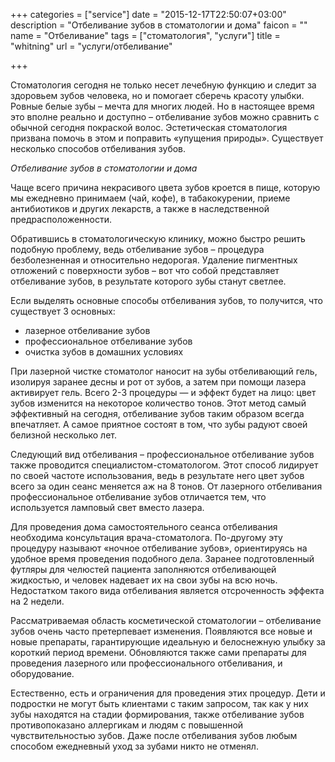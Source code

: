 +++
categories = ["service"]
date = "2015-12-17T22:50:07+03:00"
description = "Отбеливание зубов в стоматологии и дома"
faicon = ""
name = "Отбеливание"
tags = ["стоматология", "услуги"]
title = "whitning"
url = "ycлуги/отбеливание"

+++

Стоматология сегодня не только несет лечебную функцию и следит за здоровьем зубов человека, но и помогает сберечь красоту улыбки. Ровные белые зубы – мечта для многих людей. Но в настоящее время это вполне реально и доступно – отбеливание зубов можно сравнить с обычной сегодня покраской волос. Эстетическая стоматология призвана помочь в этом и поправить «упущения природы». Существует несколько способов отбеливания зубов.

*Отбеливание зубов в стоматологии и дома*

Чаще всего причина некрасивого цвета зубов кроется в пище, которую мы ежедневно принимаем (чай, кофе), в табакокурении, приеме антибиотиков и других лекарств, а также в наследственной предрасположенности.

Обратившись в стоматологическую клинику, можно быстро решить подобную проблему, ведь отбеливание зубов – процедура безболезненная и относительно недорогая. Удаление пигментных отложений с поверхности зубов – вот что собой представляет отбеливание зубов, в результате которого зубы станут светлее.

Если выделять основные способы отбеливания зубов, то получится, что существует 3 основных:
* лазерное отбеливание зубов
* профессиональное отбеливание зубов
* очистка зубов в домашних условиях

При лазерной чистке стоматолог наносит на зубы отбеливающий гель, изолируя заранее десны и рот от зубов, а затем при помощи лазера активирует гель. Всего 2-3 процедуры — и эффект будет на лицо: цвет зубов изменится на некоторое количество тонов. Этот метод самый эффективный на сегодня, отбеливание зубов таким образом всегда впечатляет. А самое приятное состоят в том, что зубы радуют своей белизной несколько лет.

Следующий вид отбеливания – профессиональное отбеливание зубов также проводится специалистом-стоматологом. Этот способ лидирует по своей частоте использования, ведь в результате него цвет зубов всего за один сеанс меняется аж на 8 тонов. От лазерного отбеливания профессиональное отбеливание зубов отличается тем, что используется ламповый свет вместо лазера.

Для проведения дома самостоятельного сеанса отбеливания необходима консультация врача-стоматолога. По-другому эту процедуру называют «ночное отбеливание зубов», ориентируясь на удобное время проведения подобного дела. Заранее подготовленный футляры для челюстей пациента заполняются отбеливающей жидкостью, и человек надевает их на свои зубы на всю ночь. Недостатком такого вида отбеливания является отсроченность эффекта на 2 недели.

Рассматриваемая область косметической стоматологии – отбеливание зубов очень часто претерпевает изменения. Появляются все новые и новые препараты, гарантирующие идеальную и белоснежную улыбку за короткий период времени. Обновляются также сами препараты для проведения лазерного или профессионального отбеливания, и оборудование.

Естественно, есть и ограничения для проведения этих процедур. Дети и подростки не могут быть клиентами с таким запросом, так как у них зубы находятся на стадии формирования, также отбеливание зубов противопоказано аллергикам и людям с повышенной чувствительностью зубов. Даже после отбеливания зубов любым способом ежедневный уход за зубами никто не отменял.
